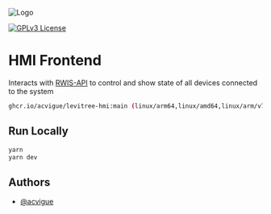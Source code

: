 ![Logo](https://images.squarespace-cdn.com/content/v1/61ccd15eb71fc5016709e662/ff2e09a6-3681-4bb6-ad4f-28b6d113bf9d/Levitree_Logo2.png?format=1500w)

[![GPLv3 License](https://img.shields.io/badge/License-GPL%20v3-yellow.svg)](https://opensource.org/licenses/)

# HMI Frontend

Interacts with [RWIS-API](https://github.com/acvigue/levitree-rwis-api) to control and show state of all devices connected to the system

```bash
ghcr.io/acvigue/levitree-hmi:main (linux/arm64,linux/amd64,linux/arm/v7)
```

## Run Locally

```bash
yarn
yarn dev
```

## Authors

- [@acvigue](https://www.github.com/acvigue)
